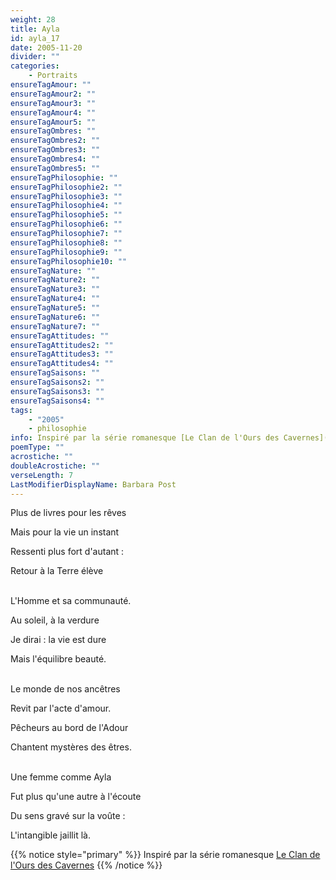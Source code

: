 ```yaml
---
weight: 28
title: Ayla
id: ayla_17
date: 2005-11-20
divider: ""
categories:
    - Portraits
ensureTagAmour: ""
ensureTagAmour2: ""
ensureTagAmour3: ""
ensureTagAmour4: ""
ensureTagAmour5: ""
ensureTagOmbres: ""
ensureTagOmbres2: ""
ensureTagOmbres3: ""
ensureTagOmbres4: ""
ensureTagOmbres5: ""
ensureTagPhilosophie: ""
ensureTagPhilosophie2: ""
ensureTagPhilosophie3: ""
ensureTagPhilosophie4: ""
ensureTagPhilosophie5: ""
ensureTagPhilosophie6: ""
ensureTagPhilosophie7: ""
ensureTagPhilosophie8: ""
ensureTagPhilosophie9: ""
ensureTagPhilosophie10: ""
ensureTagNature: ""
ensureTagNature2: ""
ensureTagNature3: ""
ensureTagNature4: ""
ensureTagNature5: ""
ensureTagNature6: ""
ensureTagNature7: ""
ensureTagAttitudes: ""
ensureTagAttitudes2: ""
ensureTagAttitudes3: ""
ensureTagAttitudes4: ""
ensureTagSaisons: ""
ensureTagSaisons2: ""
ensureTagSaisons3: ""
ensureTagSaisons4: ""
tags:
    - "2005"
    - philosophie
info: Inspiré par la série romanesque [Le Clan de l'Ours des Cavernes](https://fr.wikipedia.org/wiki/Le_Clan_de_l'Ours_des_cavernes)
poemType: ""
acrostiche: ""
doubleAcrostiche: ""
verseLength: 7
LastModifierDisplayName: Barbara Post
---
```

Plus de livres pour les rêves

Mais pour la vie un instant

Ressenti plus fort d'autant :

Retour à la Terre élève

 \
L'Homme et sa communauté.

Au soleil, à la verdure

Je dirai : la vie est dure

Mais l'équilibre beauté.

 \
Le monde de nos ancêtres

Revit par l'acte d'amour.

Pêcheurs au bord de l'Adour

Chantent mystères des êtres.

 \
Une femme comme Ayla

Fut plus qu'une autre à l'écoute

Du sens gravé sur la voûte :

L'intangible jaillit là.

<!-- FM:Snippet:Start data:{"id":"_simpleNotice","fields":[{"name":"content","value":"Inspiré par la série romanesque "}]} -->
{{% notice style="primary" %}}
Inspiré par la série romanesque [Le Clan de l'Ours des Cavernes](https://fr.wikipedia.org/wiki/Le_Clan_de_l'Ours_des_cavernes)
{{% /notice %}}
<!-- FM:Snippet:End -->